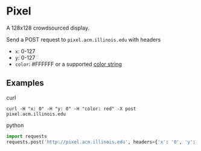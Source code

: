 # Pixel

A 128x128 crowdsourced display.

Send a POST request to `pixel.acm.illinois.edu` with headers
- `x`: 0-127
- `y`: 0-127
- `color`: #FFFFFF or a supported [color string](https://www.tcl.tk/man/tcl8.6/TkCmd/colors.htm)

## Examples

curl

    curl -H "x: 0" -H "y: 0" -H "color: red" -X post pixel.acm.illinois.edu
    
python

``` python
import requests
requests.post('http://pixel.acm.illinois.edu', headers={'x': '0', 'y': '0', 'color': '#FF0000'})
```

    
